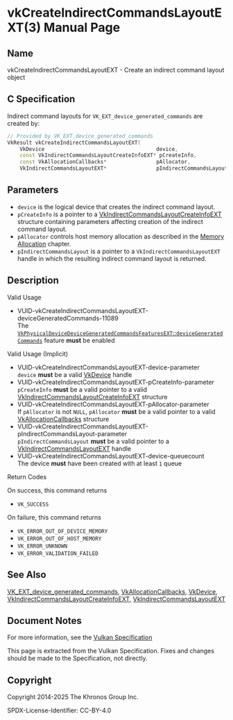 # vkCreateIndirectCommandsLayoutEXT(3) Manual Page

## Name

vkCreateIndirectCommandsLayoutEXT - Create an indirect command layout object



## [](#_c_specification)C Specification

Indirect command layouts for `VK_EXT_device_generated_commands` are created by:

```c++
// Provided by VK_EXT_device_generated_commands
VkResult vkCreateIndirectCommandsLayoutEXT(
    VkDevice                                    device,
    const VkIndirectCommandsLayoutCreateInfoEXT* pCreateInfo,
    const VkAllocationCallbacks*                pAllocator,
    VkIndirectCommandsLayoutEXT*                pIndirectCommandsLayout);
```

## [](#_parameters)Parameters

- `device` is the logical device that creates the indirect command layout.
- `pCreateInfo` is a pointer to a [VkIndirectCommandsLayoutCreateInfoEXT](https://registry.khronos.org/vulkan/specs/latest/man/html/VkIndirectCommandsLayoutCreateInfoEXT.html) structure containing parameters affecting creation of the indirect command layout.
- `pAllocator` controls host memory allocation as described in the [Memory Allocation](https://registry.khronos.org/vulkan/specs/latest/html/vkspec.html#memory-allocation) chapter.
- `pIndirectCommandsLayout` is a pointer to a `VkIndirectCommandsLayoutEXT` handle in which the resulting indirect command layout is returned.

## [](#_description)Description

Valid Usage

- [](#VUID-vkCreateIndirectCommandsLayoutEXT-deviceGeneratedCommands-11089)VUID-vkCreateIndirectCommandsLayoutEXT-deviceGeneratedCommands-11089  
  The [`VkPhysicalDeviceDeviceGeneratedCommandsFeaturesEXT`::`deviceGeneratedCommands`](https://registry.khronos.org/vulkan/specs/latest/html/vkspec.html#features-deviceGeneratedCommands) feature **must** be enabled

Valid Usage (Implicit)

- [](#VUID-vkCreateIndirectCommandsLayoutEXT-device-parameter)VUID-vkCreateIndirectCommandsLayoutEXT-device-parameter  
  `device` **must** be a valid [VkDevice](https://registry.khronos.org/vulkan/specs/latest/man/html/VkDevice.html) handle
- [](#VUID-vkCreateIndirectCommandsLayoutEXT-pCreateInfo-parameter)VUID-vkCreateIndirectCommandsLayoutEXT-pCreateInfo-parameter  
  `pCreateInfo` **must** be a valid pointer to a valid [VkIndirectCommandsLayoutCreateInfoEXT](https://registry.khronos.org/vulkan/specs/latest/man/html/VkIndirectCommandsLayoutCreateInfoEXT.html) structure
- [](#VUID-vkCreateIndirectCommandsLayoutEXT-pAllocator-parameter)VUID-vkCreateIndirectCommandsLayoutEXT-pAllocator-parameter  
  If `pAllocator` is not `NULL`, `pAllocator` **must** be a valid pointer to a valid [VkAllocationCallbacks](https://registry.khronos.org/vulkan/specs/latest/man/html/VkAllocationCallbacks.html) structure
- [](#VUID-vkCreateIndirectCommandsLayoutEXT-pIndirectCommandsLayout-parameter)VUID-vkCreateIndirectCommandsLayoutEXT-pIndirectCommandsLayout-parameter  
  `pIndirectCommandsLayout` **must** be a valid pointer to a [VkIndirectCommandsLayoutEXT](https://registry.khronos.org/vulkan/specs/latest/man/html/VkIndirectCommandsLayoutEXT.html) handle
- [](#VUID-vkCreateIndirectCommandsLayoutEXT-device-queuecount)VUID-vkCreateIndirectCommandsLayoutEXT-device-queuecount  
  The device **must** have been created with at least `1` queue

Return Codes

On success, this command returns

- `VK_SUCCESS`

On failure, this command returns

- `VK_ERROR_OUT_OF_DEVICE_MEMORY`
- `VK_ERROR_OUT_OF_HOST_MEMORY`
- `VK_ERROR_UNKNOWN`
- `VK_ERROR_VALIDATION_FAILED`

## [](#_see_also)See Also

[VK\_EXT\_device\_generated\_commands](https://registry.khronos.org/vulkan/specs/latest/man/html/VK_EXT_device_generated_commands.html), [VkAllocationCallbacks](https://registry.khronos.org/vulkan/specs/latest/man/html/VkAllocationCallbacks.html), [VkDevice](https://registry.khronos.org/vulkan/specs/latest/man/html/VkDevice.html), [VkIndirectCommandsLayoutCreateInfoEXT](https://registry.khronos.org/vulkan/specs/latest/man/html/VkIndirectCommandsLayoutCreateInfoEXT.html), [VkIndirectCommandsLayoutEXT](https://registry.khronos.org/vulkan/specs/latest/man/html/VkIndirectCommandsLayoutEXT.html)

## [](#_document_notes)Document Notes

For more information, see the [Vulkan Specification](https://registry.khronos.org/vulkan/specs/latest/html/vkspec.html#vkCreateIndirectCommandsLayoutEXT)

This page is extracted from the Vulkan Specification. Fixes and changes should be made to the Specification, not directly.

## [](#_copyright)Copyright

Copyright 2014-2025 The Khronos Group Inc.

SPDX-License-Identifier: CC-BY-4.0